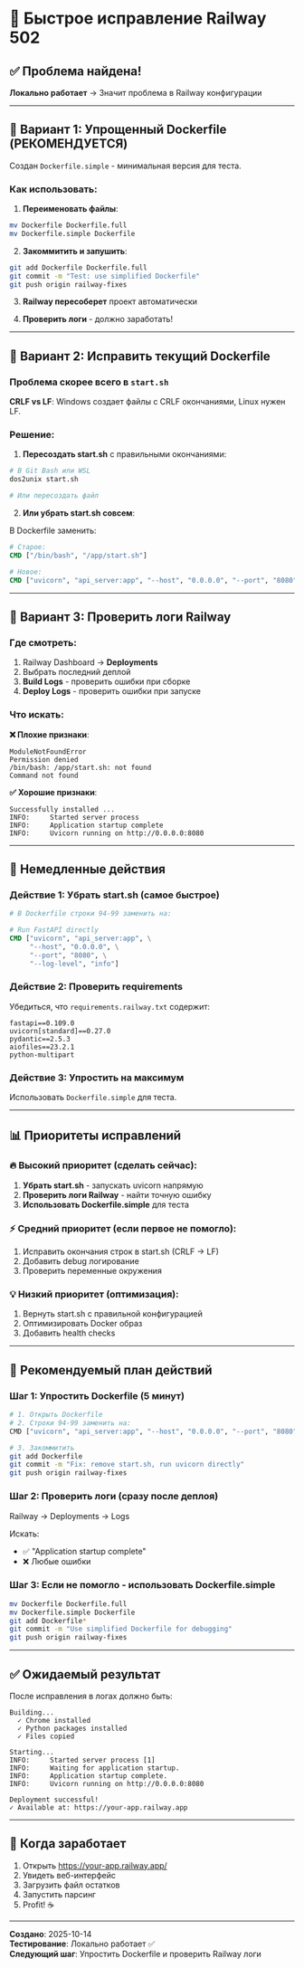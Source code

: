 # 🚀 Быстрое исправление Railway 502

## ✅ Проблема найдена!

**Локально работает** → Значит проблема в Railway конфигурации

---

## 🎯 Вариант 1: Упрощенный Dockerfile (РЕКОМЕНДУЕТСЯ)

Создан `Dockerfile.simple` - минимальная версия для теста.

### Как использовать:

1. **Переименовать файлы**:
```bash
mv Dockerfile Dockerfile.full
mv Dockerfile.simple Dockerfile
```

2. **Закоммитить и запушить**:
```bash
git add Dockerfile Dockerfile.full
git commit -m "Test: use simplified Dockerfile"
git push origin railway-fixes
```

3. **Railway пересоберет** проект автоматически

4. **Проверить логи** - должно заработать!

---

## 🎯 Вариант 2: Исправить текущий Dockerfile

### Проблема скорее всего в `start.sh`

**CRLF vs LF**: Windows создает файлы с CRLF окончаниями, Linux нужен LF.

### Решение:

1. **Пересоздать start.sh** с правильными окончаниями:

```bash
# В Git Bash или WSL
dos2unix start.sh

# Или пересоздать файл
```

2. **Или убрать start.sh совсем**:

В Dockerfile заменить:
```dockerfile
# Старое:
CMD ["/bin/bash", "/app/start.sh"]

# Новое:
CMD ["uvicorn", "api_server:app", "--host", "0.0.0.0", "--port", "8080"]
```

---

## 🎯 Вариант 3: Проверить логи Railway

### Где смотреть:

1. Railway Dashboard → **Deployments**
2. Выбрать последний деплой
3. **Build Logs** - проверить ошибки при сборке
4. **Deploy Logs** - проверить ошибки при запуске

### Что искать:

**❌ Плохие признаки**:
```
ModuleNotFoundError
Permission denied
/bin/bash: /app/start.sh: not found
Command not found
```

**✅ Хорошие признаки**:
```
Successfully installed ...
INFO:     Started server process
INFO:     Application startup complete
INFO:     Uvicorn running on http://0.0.0.0:8080
```

---

## 🔧 Немедленные действия

### Действие 1: Убрать start.sh (самое быстрое)

```dockerfile
# В Dockerfile строки 94-99 заменить на:

# Run FastAPI directly
CMD ["uvicorn", "api_server:app", \
     "--host", "0.0.0.0", \
     "--port", "8080", \
     "--log-level", "info"]
```

### Действие 2: Проверить requirements

Убедиться, что `requirements.railway.txt` содержит:
```
fastapi==0.109.0
uvicorn[standard]==0.27.0
pydantic==2.5.3
aiofiles==23.2.1
python-multipart
```

### Действие 3: Упростить на максимум

Использовать `Dockerfile.simple` для теста.

---

## 📊 Приоритеты исправлений

### 🔥 Высокий приоритет (сделать сейчас):

1. **Убрать start.sh** - запускать uvicorn напрямую
2. **Проверить логи Railway** - найти точную ошибку
3. **Использовать Dockerfile.simple** для теста

### ⚡ Средний приоритет (если первое не помогло):

1. Исправить окончания строк в start.sh (CRLF → LF)
2. Добавить debug логирование
3. Проверить переменные окружения

### 💡 Низкий приоритет (оптимизация):

1. Вернуть start.sh с правильной конфигурацией
2. Оптимизировать Docker образ
3. Добавить health checks

---

## 🎯 Рекомендуемый план действий

### Шаг 1: Упростить Dockerfile (5 минут)

```bash
# 1. Открыть Dockerfile
# 2. Строки 94-99 заменить на:
CMD ["uvicorn", "api_server:app", "--host", "0.0.0.0", "--port", "8080"]

# 3. Закоммитить
git add Dockerfile
git commit -m "Fix: remove start.sh, run uvicorn directly"
git push origin railway-fixes
```

### Шаг 2: Проверить логи (сразу после деплоя)

Railway → Deployments → Logs

Искать:
- ✅ "Application startup complete"
- ❌ Любые ошибки

### Шаг 3: Если не помогло - использовать Dockerfile.simple

```bash
mv Dockerfile Dockerfile.full
mv Dockerfile.simple Dockerfile
git add Dockerfile*
git commit -m "Use simplified Dockerfile for debugging"
git push origin railway-fixes
```

---

## ✅ Ожидаемый результат

После исправления в логах должно быть:

```
Building...
  ✓ Chrome installed
  ✓ Python packages installed
  ✓ Files copied

Starting...
INFO:     Started server process [1]
INFO:     Waiting for application startup.
INFO:     Application startup complete.
INFO:     Uvicorn running on http://0.0.0.0:8080

Deployment successful!
✓ Available at: https://your-app.railway.app
```

---

## 🎉 Когда заработает

1. Открыть https://your-app.railway.app/
2. Увидеть веб-интерфейс
3. Загрузить файл остатков
4. Запустить парсинг
5. Profit! ☕

---

**Создано**: 2025-10-14  
**Тестирование**: Локально работает ✅  
**Следующий шаг**: Упростить Dockerfile и проверить Railway логи


